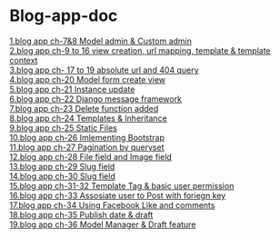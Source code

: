 # Blog-app-doc

<a href=https://github.com/sanjaygd/Blog_App-TD-7-8>1.blog app ch-7&8 Model admin & Custom admin</a></br>
<a href=https://github.com/sanjaygd/blog-app-TD-9-16>2.blog app ch-9 to 16 view creation, url mapping, template & template context </a></br>
<a href=https://github.com/sanjaygd/Blog_App-TD--17-to-19>3.blog app ch- 17 to 19 absolute url and 404 query</a></br>
<a href=https://github.com/sanjaygd/Blog_app-TD-20>4.blog app ch-20 Model form create view</a></br>
<a href=https://github.com/sanjaygd/Blog_app-TD-21>5.blog app ch-21 Instance update</a></br>
<a href=https://github.com/sanjaygd/Blog_app-TD-22>6.blog app ch-22 Django message framework</a></br>
<a href=https://github.com/sanjaygd/Blog_app-TD-23>7.blog app ch-23 Delete function added</a></br>
<a href=https://github.com/sanjaygd/Blog_app-TD-24>8.blog app ch-24 Templates & Inheritance</a></br>
<a href=https://github.com/sanjaygd/Blog_app-TD-25>9.blog app ch-25 Static Files</a></br>
<a href=https://github.com/sanjaygd/Blog_app-TD-26>10.blog app ch-26 Imlementing Bootstrap</a></br>
<a href=https://github.com/sanjaygd/Blog_app-TD-26>11.blog app ch-27 Pagination by queryset</a></br>
<a href=https://github.com/sanjaygd/Blog_app-TD-28>12.blog app ch-28 File field and Image field</a></br>
<a href=https://github.com/sanjaygd/Blog_app-TD-29>13.blog app ch-29 Slug field</a></br>
<a href=https://github.com/sanjaygd/Blog_app-TD-30>14.blog app ch-30 Slug field</a></br>
<a href=https://github.com/sanjaygd/Blog_app-TD-31-32>15.blog app ch-31-32 Template Tag & basic user permission</a></br>
<a href=https://github.com/sanjaygd/-Blog_App-TD-33>16.blog app ch-33 Assosiate user to Post with foriegn key</a></br>
<a href=https://github.com/sanjaygd/Blog_App-TD-34>17.blog app ch-34 Using Facebook Like and comments</a></br>
<a href=https://github.com/sanjaygd/Blog_App-TD-35>18.blog app ch-35 Publish date & draft</a></br>
<a href=https://github.com/sanjaygd/Blog_App-TD-36>19.blog app ch-36 Model Manager & Draft feature</a></br>






